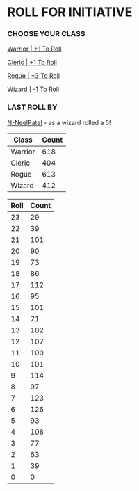 # ROLL FOR INITIATIVE
### CHOOSE YOUR CLASS

[Warrior | +1 To Roll](https://github.com/benjaminsampica/benjaminsampica/issues/new?title=roll%7Cwarrior&body=Just+click+%27Submit+new+issue%27.)

[Cleric | +1 To Roll](https://github.com/benjaminsampica/benjaminsampica/issues/new?title=roll%7Ccleric&body=Just+click+%27Submit+new+issue%27.)

[Rogue | +3 To Roll](https://github.com/benjaminsampica/benjaminsampica/issues/new?title=roll%7Crogue&body=Just+click+%27Submit+new+issue%27.)

[Wizard | -1 To Roll](https://github.com/benjaminsampica/benjaminsampica/issues/new?title=roll%7Cwizard&body=Just+click+%27Submit+new+issue%27.)
### LAST ROLL BY
[N-NeelPatel](https://www.github.com/N-NeelPatel) - as a wizard rolled a 5!

|Class|Count|
|-|-|
|Warrior|618|
|Cleric|404|
|Rogue|613|
|Wizard|412|

|Roll|Count|
|-|-|
|23|29
|22|39
|21|101
|20|90
|19|73
|18|86
|17|112
|16|95
|15|101
|14|71
|13|102
|12|107
|11|100
|10|101
|9|114
|8|97
|7|123
|6|126
|5|93
|4|108
|3|77
|2|63
|1|39
|0|0
